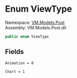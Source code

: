 # <a id="VM_Models_Post_ViewType"></a> Enum ViewType

Namespace: [VM.Models.Post](VM.Models.Post.md)  
Assembly: VM.Models.Post.dll  

```csharp
public enum ViewType
```

## Fields

`Animation = 0` 

`Chart = 1` 

